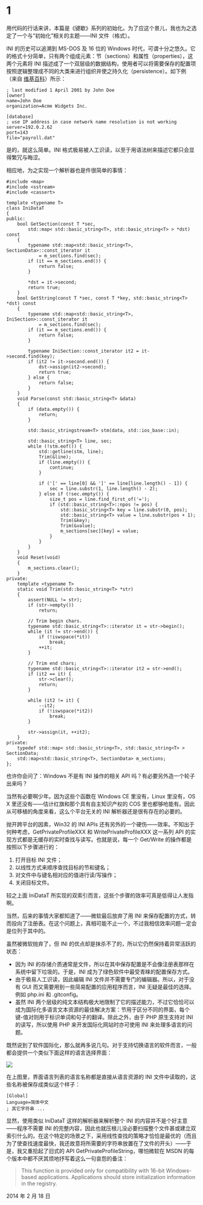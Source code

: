 # 1

用代码的行话来讲，本篇是《键歇》系列的初始化。为了应这个景儿，我也为之选定了一个与“初始化”相关的主题——INI 文件（格式）。

INI 的历史可以追溯到 MS-DOS 及 16 位的 Windows 时代，可谓十分之悠久。它的格式十分简单，只有两个组成元素：节（sections）和属性（properties），这两个元素将 INI 描述成了一个双层级的数据结构，使用者可以将需要保存的配置项按照逻辑整理成不同的大类来进行组织并使之持久化（persistence）。如下例（来自 [维基百科](http://en.wikipedia.org/wiki/INI_file)）所示：

    ; last modified 1 April 2001 by John Doe
    [owner]
    name=John Doe
    organization=Acme Widgets Inc.
 
    [database]
    ; use IP address in case network name resolution is not working
    server=192.0.2.62    
    port=143
    file="payroll.dat"

是的，就这么简单。INI 格式极易被人工识读，以至于用语法树来描述它都只会显得繁冗与晦涩。

相应地，为之实现一个解析器也是件很简单的事情：

    #include <map>
    #include <sstream>
    #include <cassert>
     
    template <typename T>
    class IniDataT
    {
    public:
        bool GetSection(const T *sec,
            std::map< std::basic_string<T>, std::basic_string<T> > *dst) const
        {
            typename std::map<std::basic_string<T>, SectionData>::const_iterator it
                = m_sections.find(sec);
            if (it == m_sections.end()) {
                return false;
            }
     
            *dst = it->second;
            return true;
        }
        bool GetString(const T *sec, const T *key, std::basic_string<T> *dst) const
        {
            typename std::map<std::basic_string<T>, IniSection>::const_iterator it
                = m_sections.find(sec);
            if (it == m_sections.end()) {
                return false;
            }
     
            typename IniSection::const_iterator it2 = it->second.find(key);
            if (it2 != it->second.end()) {
                dst->assign(it2->second);
                return true;
            } else {
                return false;
            }
        }
        void Parse(const std::basic_string<T> &data)
        {
            if (data.empty()) {
                return;
            }
     
            std::basic_stringstream<T> stm(data, std::ios_base::in);
     
            std::basic_string<T> line, sec;
            while (!stm.eof()) {
                std::getline(stm, line);
                Trim(&line);
                if (line.empty()) {
                    continue;
                }
     
                if ('[' == line[0] && ']' == line[line.length() - 1]) {
                    sec = line.substr(1, line.length() - 2);
                } else if (!sec.empty()) {
                    size_t pos = line.find_first_of('=');
                    if (std::basic_string<T>::npos != pos) {
                        std::basic_string<T> key = line.substr(0, pos);
                        std::basic_string<T> value = line.substr(pos + 1);
                        Trim(&key);
                        Trim(&value);
                        m_sections[sec][key] = value;
                    }
                }
            }
        }
        void Reset(void)
        {
            m_sections.clear();
        }
    private:
        template <typename T>
        static void Trim(std::basic_string<T> *str)
        {
            assert(NULL != str);
            if (str->empty())
                return;
     
            // Trim begin chars.
            typename std::basic_string<T>::iterator it = str->begin();
            while (it != str->end()) {
                if (!iswspace(*it))
                    break;
                ++it;
            }
     
            // Trim end chars;
            typename std::basic_string<T>::iterator it2 = str->end();
            if (it2 == it) {
                str->clear();
                return;
            }
     
            while (it2 != it) {
                --it2;
                if (!iswspace(*it2))
                    break;
            }
     
            str->assign(it, ++it2);
        }
    private:
        typedef std::map< std::basic_string<T>, std::basic_string<T> > SectionData;
        std::map<std::basic_string<T>, SectionData> m_sections;
    };

也许你会问了：Windows 不是有 INI 操作的相关 API 吗？有必要另外造一个轮子出来吗？

当然有必要啊少年。因为这些个函数在 Windows CE 里没有，Linux 里没有，OS X 里还没有——估计红旗和那个具有自主知识产权的 COS 里也都够呛能有。因此从可移植的角度来看，这么个平台无关的 INI 解析器还是很有存在的必要的。

抛开跨平台的因素，Win32 的 INI APIs 还有另外的一个硬伤——效率。不知出于何种考虑，GetPrivateProfileXXX 和 WritePrivateProfileXXX 这一系列 API 的实现方式都是无缓存的实时查找与读写。也就是说，每一个 Get/Write 的操作都是按照以下步骤进行的：

1. 打开目标 INI 文件；
2. 以线性方式来顺序查找目标的节和键名；
3. 对文件中与键名相对应的值进行读/写操作；
4. 关闭目标文件。

较之上面 IniDataT 所实现的双索引而言，这些个步骤的效率可真是低得让人发指啊。

当然，后来的事情大家都知道了——微软最后放弃了用 INI 来保存配置的方式，转而投向了注册表。在这个问题上，真相可能不止一个，不过我相信效率问题一定会是位列于其中的。

虽然被微软抛弃了，但 INI 的优点却是抹杀不了的，所以它仍然保持着异常活跃的状态：

* 因为 INI 的存储介质通常是文件，所以在其中保存配置是不会像注册表那样在系统中留下垃圾的。于是，INI 成为了绿色软件中最受青睐的配置保存方式。
* 由于极易人工识读，因此编辑 INI 文件并不需要专门的编辑器。所以，对于没有 GUI 而又需要用到一些简易配置的应用程序而言，INI 无疑是最佳的选择。例如 php.ini 和 .gitconfig。
* 虽然 INI 两个层级的纯文本结构极大地限制了它的描述能力，不过它恰恰可以成为国际化多语言文本资源的最佳解决方案：节用于区分不同的界面，每个键-值对则用于标识单词和句子的翻译。除此之外，由于 PHP 原生支持对 INI 的读写，所以使用 PHP 来开发国际化网站时亦可使用 INI 来处理多语言的问题。

既然说到了软件国际化，那么就再多说几句。对于支持切换语言的软件而言，一般都会提供一个类似下面这样的语言选择界面：

![](http://blog.titilima.com/wp-content/uploads/2014/02/rfc-1-1.png)

在上图里，界面语言列表的语言名称都是直接从语言资源的 INI 文件中读取的，这些名称被保存成类似这个样子：

    [Global]
    Language=简体中文
    ; 其它字符串 ...

显然，使用类似 IniDataT 这样的解析器来解析整个 INI 的内容并不是个好主意——程序不需要 INI 的完整内容，因此也就压根儿没必要扫描整个文件甚或建立双索引什么的。在这个特定的场景之下，采用线性查找的策略才恰恰是最优的（而且为了使查找速度最快，我还故意将所需要的字符串放置在了文件的开头）——于是，我又重拾起了旧式的 API GetPrivateProfileString，哪怕微软在 MSDN 的每个版本中都不厌其烦地抒写着这么一句哀怨的备注：

> This function is provided only for compatibility with 16-bit Windows-based applications. Applications should store initialization information in the registry.

2014 年 2 月 18 日
